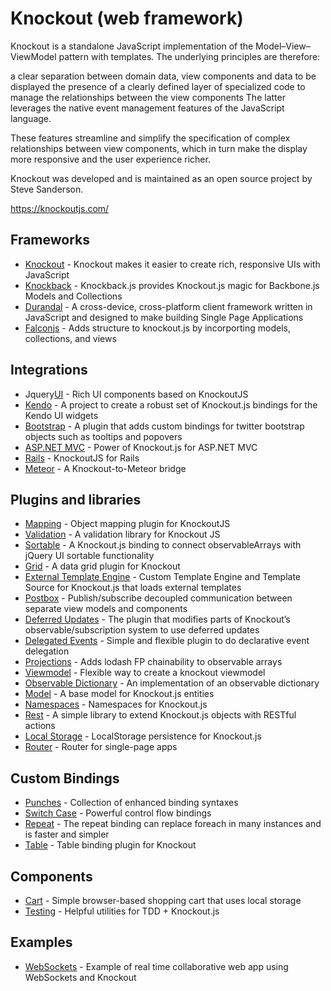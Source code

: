 # Knockout (web framework)

Knockout is a standalone JavaScript implementation of the Model–View–ViewModel pattern with templates. The underlying principles are therefore:

a clear separation between domain data, view components and data to be displayed
the presence of a clearly defined layer of specialized code to manage the relationships between the view components
The latter leverages the native event management features of the JavaScript language.

These features streamline and simplify the specification of complex relationships between view components, which in turn make the display more responsive and the user experience richer.

Knockout was developed and is maintained as an open source project by Steve Sanderson.
 
 https://knockoutjs.com/

 
[](#frameworks)Frameworks
-------------------------

*   [Knockout](https://github.com/knockout/knockout) - Knockout makes it easier to create rich, responsive UIs with JavaScript
*   [Knockback](https://github.com/kmalakoff/knockback) - Knockback.js provides Knockout.js magic for Backbone.js Models and Collections
*   [Durandal](https://github.com/BlueSpire/Durandal/) - A cross-device, cross-platform client framework written in JavaScript and designed to make building Single Page Applications
*   [Falconjs](https://github.com/stoodder/falconjs) - Adds structure to knockout.js by incorporting models, collections, and views

[](#integrations)Integrations
-----------------------------

*   Jquery[UI](https://github.com/madcapnmckay/Knockout-UI) - Rich UI components based on KnockoutJS
*   [Kendo](https://github.com/kendo-labs/knockout-kendo) - A project to create a robust set of Knockout.js bindings for the Kendo UI widgets
*   [Bootstrap](https://github.com/billpull/knockout-bootstrap) - A plugin that adds custom bindings for twitter bootstrap objects such as tooltips and popovers
*   [ASP.NET MVC](https://github.com/AndreyAkinshin/knockout-mvc) - Power of Knockout.js for ASP.NET MVC
*   [Rails](https://github.com/dnagir/knockout-rails) - KnockoutJS for Rails
*   [Meteor](https://github.com/steveluscher/knockout.meteor) - A Knockout-to-Meteor bridge

[](#plugins-and-libraries)Plugins and libraries
-----------------------------------------------

*   [Mapping](https://github.com/SteveSanderson/knockout.mapping) - Object mapping plugin for KnockoutJS
*   [Validation](https://github.com/Knockout-Contrib/Knockout-Validation) - A validation library for Knockout JS
*   [Sortable](https://github.com/rniemeyer/knockout-sortable) - A Knockout.js binding to connect observableArrays with jQuery UI sortable functionality
*   [Grid](https://github.com/Knockout-Contrib/KoGrid) - A data grid plugin for Knockout
*   [External Template Engine](https://github.com/ifandelse/Knockout.js-External-Template-Engine) - Custom Template Engine and Template Source for Knockout.js that loads external templates
*   [Postbox](https://github.com/rniemeyer/knockout-postbox) - Publish/subscribe decoupled communication between separate view models and components
*   [Deferred Updates](https://github.com/mbest/knockout-deferred-updates) - The plugin that modifies parts of Knockout’s observable/subscription system to use deferred updates
*   [Delegated Events](https://github.com/rniemeyer/knockout-delegatedEvents) - Simple and flexible plugin to do declarative event delegation
*   [Projections](https://github.com/profiscience/ko-projections) - Adds lodash FP chainability to observable arrays
*   [Viewmodel](https://github.com/coderenaissance/knockout.viewmodel) - Flexible way to create a knockout viewmodel
*   [Observable Dictionary](https://github.com/jamesfoster/knockout.observableDictionary) - An implementation of an observable dictionary
*   [Model](https://github.com/thelinuxlich/knockout.model) - A base model for Knockout.js entities
*   [Namespaces](https://github.com/hunterloftis/knockout.namespaces) - Namespaces for Knockout.js
*   [Rest](https://github.com/frapontillo/knockout-rest) - A simple library to extend Knockout.js objects with RESTful actions
*   [Local Storage](https://github.com/jimrhoskins/knockout.localStorage) - LocalStorage persistence for Knockout.js
*   [Router](https://github.com/profiscience/ko-component-router) - Router for single-page apps

[](#custom-bindings)Custom Bindings
-----------------------------------

*   [Punches](https://github.com/mbest/knockout.punches) - Collection of enhanced binding syntaxes
*   [Switch Case](https://github.com/mbest/knockout-switch-case) - Powerful control flow bindings
*   [Repeat](https://github.com/mbest/knockout-repeat) - The repeat binding can replace foreach in many instances and is faster and simpler
*   [Table](https://github.com/mbest/knockout-table) - Table binding plugin for Knockout

[](#components)Components
-------------------------

*   [Cart](https://github.com/robconery/knockout-cart) - Simple browser-based shopping cart that uses local storage
*   [Testing](https://github.com/profiscience/ko-component-tester) - Helpful utilities for TDD + Knockout.js

[](#examples)Examples
---------------------

*   [WebSockets](https://github.com/carlhoerberg/knockout-websocket-example) - Example of real time collaborative web app using WebSockets and Knockout